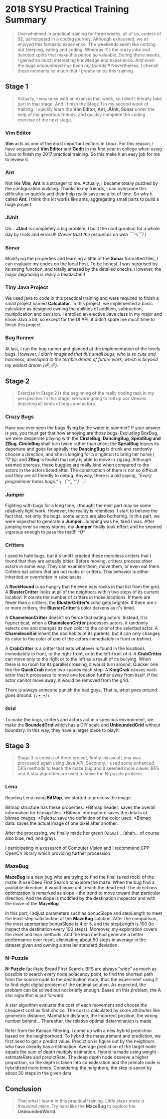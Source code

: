 # 2018 SYSU Practical Training Summary

>Overwhelmed in practical training for three weeks, all of us, coders of SE, participated in  a coding journey. Although exhausted, we all enjoyed this fantastic experience. The weekends seem like nothing but sleeping, eating and coding. Whereas it's the crazy jobs and devoted sprits that make this period so valuable. During these weeks, I gained so much interesting knowledge and experience. *And even the bugs encountered has been my friends!!!*  Nevertheless, I cherish these moments so much that I greatly enjoy this training.

## Stage 1

>Actually, I was busy with an exam in that week, so I didn't literally take part in that stage. And I finish the Stage 1 in my second week of training. I quickly learn the **Vim Editor, Ant, JUnit, Sonar** under the help of my generous friends, and quickly complete the coding exercise of the next stage.

### Vim Editor

**Vim** acts as one of the most important editors in Linux. For this reason, I have acquainted **Vim Editor** and **Gedit** in my first year in college when using Linux to finish my 2017 practical training. So this make it an easy job for me to review it.

### Ant

Not like **Vim**, **Ant** is a stranger to me. Actually, I became totally puzzled by the configuration building. Thanks to my friends, I can overcome this difficulty so quickly and their help really save me a lot of time. So why it called **Ant**, I think this kit works like ants, aggregating small parts to build a huge project.

### JUnit

Oh... **JUnit** is completely a big problem, I built the configuration for a whole day by trials and errors!!! *(Never trust the resources on web ￣へ￣! )* 

### Sonar

Modifying the properties and learning a little of the **Sonar** formatted files, I can evaluate my codes on the local host. To be honest, I was surprised by its strong function, and totally amazed by the detailed checks. However, the major degrading is really a headache!!!

### Tiny Java Project

We used java to code in this practical training and were required to finish a small project named **Calculator**. In this project, we implemented a basic calculator as designed owning the abilities of addition, subtraction, multiplication and devision. I enrolled an elective Java class in my major and know Java a bit, so except for the UI API, it didn't spare me much time to finish this project. 

### Bug Runner

At last, I run the bug runner and glanced at the implementation of the lovely bugs. However, *I didn't imagined that this small bugs, who is so cute and harmless, developed to the terrible dream of future work, which is beyond my wildest dream (＠_＠).*

## Stage 2

> Exercise in Stage 2 is the beginning of the really coding task in my perspective. In this stage, we were going to roll up our sleeves depicting all kinds of bugs and actors.

### Crazy Bugs

Have you ever seen the bugs flying by the water in summer? If your answer is yes, you must get that how annoying are those bugs. Excluding BoxBug, we were desperate playing with the **CircleBug, DancingBug, SpiralBug and ZBug**. **CircleBug** shall turn twice rather than once; the **SprialBug** leaves its departure and goes far spirally; the **DancingBug** is drunk and randomly choose a direction, and she is longing for a singleton to bring her home ( ‵▽′)ψ; and **ZBug** is foolish that only is able to move in zigzag. Although seemed onerous, these buggies are really kind when compared to the actors in the actors listed after. The construction of them is not so difficult and they are all friendly to debug. Anyway, there is a old saying, *"Every programmer hates bugs."  ╮（﹀_﹀）╭*

### Jumper

Fighting with bugs for a long time, I thought the next part may be some relatively light work. However, the reality is relentless. I start to believe the fact that, not only the bugs, some actors are also bothering. In this part, we were expected to generate a **Jumper**. Jumping was he, tired I was. After jumping over so many stones, my **Jumper** finally took effect and he seemed vigorous enough to pass the test!!! ^O^

### Critters

I used to hate bugs, but it's until I created these merciless critters that I found that they are actually bitter. Before moving, critters process other actors in some way. They can examine them, move them, or even eat them. Critters eat actors that are not rocks or critters. This behavior is either inherited or overridden in subclasses. 

A **RockHound** is so hungry that he even eats rocks in that list from the grid. A **BlusterCritter** looks at all of the neighbors within two steps of its current location. It counts the number of critters in those locations. If there are fewer than c critters, the **BlusterCritter’s** color gets brighter. If there are c or more critters, the **BlusterCritter’s** color darkens as it's timid.

A **ChameleonCritter** doesn’t so fierce that eating actors. Instead, it is hypocritical, when a **ChameleonCritter** processes actors, it randomly selects one and changes its own color to the color of the selected actor. A **ChameleonKid** inherit the bad habits of its parents, but it can only changes its color to the color of one of the actors immediately in front or behind.

A **CrabCritter** is a critter that eats whatever is found in the locations immediately in front, to the right-front, or to the left-front of it. A **CrabCritter** can move only to the right or to the left as a result of its bullying. When there is no room for its parallel crossing, it would turn around. Quicker one like the  **QuickCrab** move two spaces each step. A **KingCrab** causes each actor that it processes to move one location further away from itself. If the actor cannot move away, it would be removed from the grid.

There is always someone punish the bad guys. That is, *what goes around goes around. (ง •_•)ง*

### Grid

To make the bugs, critters and actors act in a specious environment, we make the **BoundedGrid** which has a DIY scale and **UnboundedGrid** without boundary. In this way, they have a larger place to play!!!

## Stage 3

>Stage 3 is consist of three project, firstly classical Lena was processed again using Java API. Secondly, I used some enhanced DFS methods to teach the maze bug and it seemed more clever. BFS and A star algorithm are used to solve the N-puzzle problem.

### Lena

Reading Lena using **BitMap**, we started to process the image.

Bitmap structure has these properties:
*Bitmap header: saves the overall information for bitmap files.
*Bitmap information: saves the details of bitmap images.
*Palette: save the definition of the color used.
*Bitmap data: saves the actual image of one pixel after another.

After the processing, we finally made her green (⊙ω⊙)... (ahah... of course also blue, red, and gray). 

I participating in a research of Computer Vision and I recommend CPP OpenCV library which providing further procession. 

### MazeBug

**MazeBug** is a new bug who are trying to find the final (a red rock) of the maze. It use Deep First Search to explore the maze. When the bug find a available direction, it would move until reach the dead end. The directions optimization is remarked as slope - the trend to move toward that particular direction. And the slope is modified by the destination inspector and with the move of the **MazeBug**.

In this part, I adjust parameters such as bonusSlope and stepLength to meet the least-step satisfaction of the **MazeBug** solution. After the comparison, the most appropriate bonusSlope is 4 or 5, and the stepLength is 100 (to inspect the destination every 100 steps). Moreover, my exploration covers the reset and lean methods. And the lean method generate a better performance over reset, eliminating about 50 steps in average in the dataset given and owning a smaller standard deviation.

### N-Puzzle

**N-Puzzle** facilitate Bread First Search. BFS are always "wide" as much as possible to search every node adjacency point, to find the shortest path from the source node to the destination node, thus the experiment using it to find eight digital problem of the optimal solution. As expected, the problem can be solved but not briefly enough. Based on this problem, the A star algorithm is put forward.

A star algorithm evaluate the cost of each movement and choose the cheapest cost as first choice. The cost is calculated by some attributes like geometric distance, Manhattan distance, the incorrect position, the wrong number behind... Thereafter, the relative optimal determination is made. 

Refer from the Kalman Filtering, I come up with a new hybrid prediction based on the neighborhood. To hybrid the measurement and prediction, we first need to get a predict value. Prediction is figure out by the neighbors who have already has a estimation. Average prediction of the target node equals the sum of depth multiply estimation. Hybrid is made using weight - estimateRate and predictRate. The deep depth node deserve a higher proportion, so the depth is taken into consideration and the primate node is hybridized more times. Considering the neighbors, the step is saved by about 30 steps in the given data.

## Conclusion

>That what I learnt in this practical training. *Little steps make a thousand miles.* Try hard like the **MazeBug** to explore the **UnboundedWorld**.
